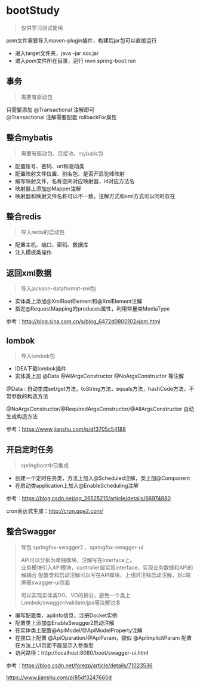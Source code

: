 # bootStudy
> 仅供学习测试使用

pom文件需要导入maven-plugin插件，构建后jar包可以直接运行

* 进入target文件夹，java -jar xxx.jar
* 进入pom文件所在目录，运行 mvn spring-boot:run


## 事务
> 需要有驱动包

只需要添加 @Transactional 注解即可  
@Transactional 注解需要配置 rollbackFor属性

## 整合mybatis
> 需要有驱动包、连接池、mybatis包

* 配置账号、密码、url和驱动类
* 配置映射文件位置、别名包、是否开启驼峰映射
* 编写映射文件，名称空间对应映射器，id对应方法名
* 映射器上添加@Mapper注解
* 映射器和映射文件名称可以不一致，注解方式和xml方式可以同时存在




## 整合redis
> 导入redis的启动包

* 配置主机、端口、密码、数据库
* 注入模板类操作

## 返回xml数据
> 导入jackson-dataformat-xml包

* 实体类上添加@XmlRootElement和@XmlElement注解
* 指定@RequestMapping的produces属性，利用常量类MediaType

参考：http://blog.sina.com.cn/s/blog_6472d0800102xjpm.html

## lombok
> 导入lombok包

* IDEA下载lombok插件
* 实体类上加 @Data @AllArgsConstructor @NoArgsConstructor 等注解  

@Data : 自动生成set/get方法，toString方法，equals方法，hashCode方法，不带参数的构造方法 

@NoArgsConstructor/@RequiredArgsConstructor/@AllArgsConstructor 
自动生成构造方法

参考：https://www.jianshu.com/p/df3705c54188

## 开启定时任务
> springboot中已集成

* 创建一个定时任务类，方法上加入@Scheduled注解，类上加@Component
* 在启动类application上加入@EnableScheduling注解

参考：https://blog.csdn.net/qq_26525215/article/details/66974880

cron表达式生成：http://cron.qqe2.com/


## 整合Swagger
> 导包 springfox-swagger2 、springfox-swagger-ui
>
> API可以分拆为单独模块，注解写在interface上。    
> 业务模块引入API模块，controller层实现interface，实现业务数据和API的解耦合
> 配置类和启动注解可以写在API模块，上线时注释启动注解，对c端屏蔽swagger-ui页面
>
> 可以实现实体类DO、VO的拆分，避免一个类上Lombok/swagger/validate/jpa等注解过多

* 编写配置类，apiInfo信息，注册Docket实例
* 配置类上添加@EnableSwagger2启动注解
* 在实体类上配置@ApiModel/@ApiModelProperty注解
* 在接口上配置 @ApiOperation/@ApiParam，貌似 @ApiImplicitParam 配置在方法上UI页面不能显示入参类型
* 访问路径：http://localhost:8080/boot/swagger-ui.html 

参考：https://blog.csdn.net/forezp/article/details/71023536

https://www.jianshu.com/p/85df3247660d
